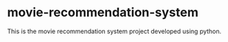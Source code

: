 # movie-recommendation-system
This is the movie recommendation system project developed using python.